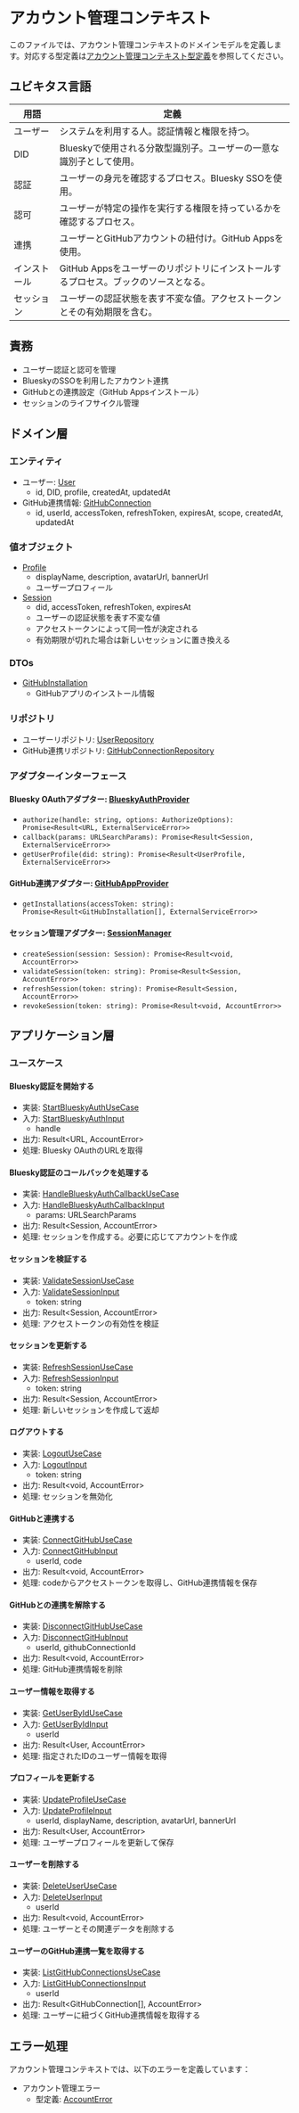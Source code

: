 # アカウント管理コンテキスト

このファイルでは、アカウント管理コンテキストのドメインモデルを定義します。対応する型定義は[アカウント管理コンテキスト型定義](../domain-types/account.md)を参照してください。

## ユビキタス言語

| 用語 | 定義 |
|------|------|
| ユーザー | システムを利用する人。認証情報と権限を持つ。 |
| DID | Blueskyで使用される分散型識別子。ユーザーの一意な識別子として使用。 |
| 認証 | ユーザーの身元を確認するプロセス。Bluesky SSOを使用。 |
| 認可 | ユーザーが特定の操作を実行する権限を持っているかを確認するプロセス。 |
| 連携 | ユーザーとGitHubアカウントの紐付け。GitHub Appsを使用。 |
| インストール | GitHub Appsをユーザーのリポジトリにインストールするプロセス。ブックのソースとなる。 |
| セッション | ユーザーの認証状態を表す不変な値。アクセストークンとその有効期限を含む。 |

## 責務

- ユーザー認証と認可を管理
- BlueskyのSSOを利用したアカウント連携
- GitHubとの連携設定（GitHub Appsインストール）
- セッションのライフサイクル管理

## ドメイン層

### エンティティ

- ユーザー: [User](../domain-types/account.md#ユーザー)
  - id, DID, profile, createdAt, updatedAt
- GitHub連携情報: [GitHubConnection](../domain-types/account.md#github連携情報)
  - id, userId, accessToken, refreshToken, expiresAt, scope, createdAt, updatedAt

### 値オブジェクト

- [Profile](../domain-types/account.md#Profile)
  - displayName, description, avatarUrl, bannerUrl
  - ユーザープロフィール
- [Session](../domain-types/account.md#Session)
  - did, accessToken, refreshToken, expiresAt
  - ユーザーの認証状態を表す不変な値
  - アクセストークンによって同一性が決定される
  - 有効期限が切れた場合は新しいセッションに置き換える

### DTOs

- [GitHubInstallation](../domain-types/account.md#GitHubInstallation)
  - GitHubアプリのインストール情報

### リポジトリ

- ユーザーリポジトリ: [UserRepository](../domain-types/account.md#ユーザーリポジトリ)
- GitHub連携リポジトリ: [GitHubConnectionRepository](../domain-types/account.md#リポジトリインターフェース)

### アダプターインターフェース

#### Bluesky OAuthアダプター: [BlueskyAuthProvider](../domain-types/account.md#bluesky認証アダプター)

- `authorize(handle: string, options: AuthorizeOptions): Promise<Result<URL, ExternalServiceError>>`
- `callback(params: URLSearchParams): Promise<Result<Session, ExternalServiceError>>`
- `getUserProfile(did: string): Promise<Result<UserProfile, ExternalServiceError>>`

#### GitHub連携アダプター: [GitHubAppProvider](../domain-types/account.md#github連携アダプター)

- `getInstallations(accessToken: string): Promise<Result<GitHubInstallation[], ExternalServiceError>>`

#### セッション管理アダプター: [SessionManager](../domain-types/account.md#セッション管理アダプター)

- `createSession(session: Session): Promise<Result<void, AccountError>>`
- `validateSession(token: string): Promise<Result<Session, AccountError>>`
- `refreshSession(token: string): Promise<Result<Session, AccountError>>`
- `revokeSession(token: string): Promise<Result<void, AccountError>>`

## アプリケーション層

### ユースケース

#### Bluesky認証を開始する

- 実装: [StartBlueskyAuthUseCase](../domain-types/account.md#bluesky認証を開始する)
- 入力: [StartBlueskyAuthInput](../domain-types/account.md#bluesky認証を開始する)
  - handle
- 出力: Result<URL, AccountError>
- 処理: Bluesky OAuthのURLを取得

#### Bluesky認証のコールバックを処理する

- 実装: [HandleBlueskyAuthCallbackUseCase](../domain-types/account.md#bluesky認証のコールバックを処理する)
- 入力: [HandleBlueskyAuthCallbackInput](../domain-types/account.md#bluesky認証のコールバックを処理する)
  - params: URLSearchParams
- 出力: Result<Session, AccountError>
- 処理: セッションを作成する。必要に応じてアカウントを作成

#### セッションを検証する

- 実装: [ValidateSessionUseCase](../domain-types/account.md#セッションを検証する)
- 入力: [ValidateSessionInput](../domain-types/account.md#セッションを検証する)
  - token: string
- 出力: Result<Session, AccountError>
- 処理: アクセストークンの有効性を検証

#### セッションを更新する

- 実装: [RefreshSessionUseCase](../domain-types/account.md#セッションを更新する)
- 入力: [RefreshSessionInput](../domain-types/account.md#セッションを更新する)
  - token: string
- 出力: Result<Session, AccountError>
- 処理: 新しいセッションを作成して返却

#### ログアウトする

- 実装: [LogoutUseCase](../domain-types/account.md#ログアウトする)
- 入力: [LogoutInput](../domain-types/account.md#ログアウトする)
  - token: string
- 出力: Result<void, AccountError>
- 処理: セッションを無効化

#### GitHubと連携する

- 実装: [ConnectGitHubUseCase](../domain-types/account.md#githubと連携する)
- 入力: [ConnectGitHubInput](../domain-types/account.md#githubと連携する)
  - userId, code
- 出力: Result<void, AccountError>
- 処理: codeからアクセストークンを取得し、GitHub連携情報を保存

#### GitHubとの連携を解除する

- 実装: [DisconnectGitHubUseCase](../domain-types/account.md#githubとの連携を解除する)
- 入力: [DisconnectGitHubInput](../domain-types/account.md#githubとの連携を解除する)
  - userId, githubConnectionId
- 出力: Result<void, AccountError>
- 処理: GitHub連携情報を削除

#### ユーザー情報を取得する

- 実装: [GetUserByIdUseCase](../domain-types/account.md#ユーザー情報を取得する)
- 入力: [GetUserByIdInput](../domain-types/account.md#ユーザー情報を取得する)
  - userId
- 出力: Result<User, AccountError>
- 処理: 指定されたIDのユーザー情報を取得

#### プロフィールを更新する

- 実装: [UpdateProfileUseCase](../domain-types/account.md#プロフィールを更新する)
- 入力: [UpdateProfileInput](../domain-types/account.md#プロフィールを更新する)
  - userId, displayName, description, avatarUrl, bannerUrl
- 出力: Result<User, AccountError>
- 処理: ユーザープロフィールを更新して保存

#### ユーザーを削除する

- 実装: [DeleteUserUseCase](../domain-types/account.md#ユーザーを削除する)
- 入力: [DeleteUserInput](../domain-types/account.md#ユーザーを削除する)
  - userId
- 出力: Result<void, AccountError>
- 処理: ユーザーとその関連データを削除する

#### ユーザーのGitHub連携一覧を取得する

- 実装: [ListGitHubConnectionsUseCase](../domain-types/account.md#ユーザーのgithub連携一覧を取得する)
- 入力: [ListGitHubConnectionsInput](../domain-types/account.md#ユーザーのgithub連携一覧を取得する)
  - userId
- 出力: Result<GitHubConnection[], AccountError>
- 処理: ユーザーに紐づくGitHub連携情報を取得する

## エラー処理

アカウント管理コンテキストでは、以下のエラーを定義しています：

- アカウント管理エラー
  - 型定義: [AccountError](../domain-types/account.md#アカウント管理エラー)